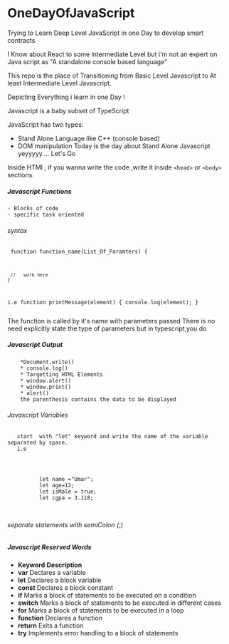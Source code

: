 # OneDayOfJavaScript

Trying to Learn Deep Level JavaScript in one Day to develop smart contracts

I Know about React to some intermediate Level but i'm not an expert on Java script as "A standalone console based language"

This repo is the place of Transitioning from Basic Level Javascript to At least Intermediate Level Javascript.

Depicting Everything i learn in one Day !

Javascript is a baby subset of TypeScript

JavaScript has two types:

- Stand Alone Language like C++ (console based)
- DOM manipulation
  Today is the day about Stand Alone Javascript
  yeyyyyy....
  Let's Go

Inside HTMl , if you wanna write the code ,write it inside `<head>` or `<body>` sections.

##### Javascript Functions

    - Blocks of code
    - specific task oriented

###### syntax

<code> function function_name(List_Of_Paramters)
{

     //   work here
    }

i.e
function printMessage(element) {
console.log(element);
}

</code>
 The function is called by it's name with parameters passed 
There is no need explicitly state the 
 type of parameters  but in typescript,you do

##### Javascript Output

        *Document.write()
        * console.log()
        * Targetting HTML Elements
        * window.alert()
        * window.print()
        * alert()
        the parenthesis contains the data to be displayed

###### Javascript Variables

       start  with "let" keyword and write the name of the variable separated by space.
       i.e

<code>   
<pre>    
          let name ="Umar";
          let age=12;
          let isMale = true;
          let cgpa = 3.118;
</pre>
</code>

###### separate statements with semiColon (;)

##### Javascript Reserved Words

- **Keyword** **Description**
- **var** Declares a variable
- **let** Declares a block variable
- **const** Declares a block constant
- **if** Marks a block of statements to be executed on a condition
- **switch** Marks a block of statements to be executed in different cases
- **for** Marks a block of statements to be executed in a loop
- **function** Declares a function
- **return** Exits a function
- **try** Implements error handling to a block of statements
